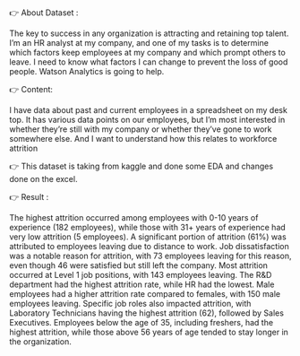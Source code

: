 👉 About Dataset :
      
The key to success in any organization is attracting and retaining top talent. I’m an HR analyst at my company, and one of my tasks is to determine which factors keep employees at my company and which prompt others to leave. 
I need to know what factors I can change to prevent the loss of good people. Watson Analytics is going to help.

👉 Content:
          
I have data about past and current employees in a spreadsheet on my desk top. It has various data points on our employees, but I’m most interested in whether they’re still with my company or whether they’ve gone to work somewhere else. 
And I want to understand how this relates to workforce attrition

👉 This dataset is taking from kaggle and done some EDA and changes done on the excel.

👉 Result :

The highest attrition occurred among employees with 0-10 years of experience (182 employees), while those with 31+ years of experience had very low attrition (5 employees). A significant portion of attrition (61%) was attributed to employees leaving due to distance to work. Job dissatisfaction was a notable reason for attrition, with 73 employees leaving for this reason, even though 46 were satisfied but still left the company. Most attrition occurred at Level 1 job positions, with 143 employees leaving. The R&D department had the highest attrition rate, while HR had the lowest. Male employees had a higher attrition rate compared to females, with 150 male employees leaving. Specific job roles also impacted attrition, with Laboratory Technicians having the highest attrition (62), followed by Sales Executives. Employees below the age of 35, including freshers, had the highest attrition, while those above 56 years of age tended to stay longer in the organization.

